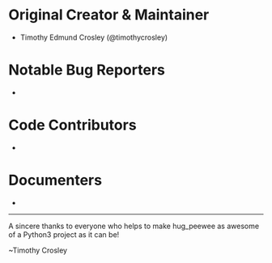 Original Creator & Maintainer
===================
- Timothy Edmund Crosley (@timothycrosley)

Notable Bug Reporters
===================
-

Code Contributors
===================
-

Documenters
===================
-

--------------------------------------------

A sincere thanks to everyone who helps to make hug_peewee as awesome of a Python3 project as it can be!

~Timothy Crosley
